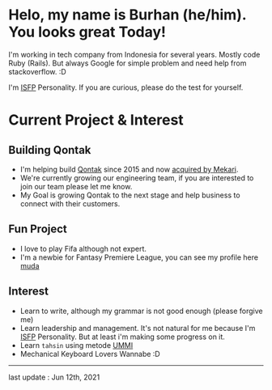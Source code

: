 # Helo, my name is Burhan (he/him). You looks great Today!

I'm working in tech company from Indonesia for several years.
Mostly code Ruby (Rails). But always Google for simple problem and need help from stackoverflow. :D

I'm [ISFP](https://www.16personalities.com/isfp-personality) Personality. If you are curious, please do the test for yourself.

# Current Project & Interest

## Building Qontak

- I'm helping build [Qontak](https://www.qontak.com) since 2015 and now [acquired by Mekari](https://e27.co/mekari-acquires-qontak-to-strengthen-its-end-to-end-offering-for-smes-in-indonesia-20210525/).
- We're currently growing our engineering team, if you are interested to join our team please let me know.
- My Goal is growing Qontak to the next stage and help business to connect with their customers.

## Fun Project

- I love to play Fifa although not expert.
- I'm a newbie for Fantasy Premiere League, you can see my profile here [muda](https://fantasy.premierleague.com/entry/3752509/event/38)

## Interest

- Learn to write, although my grammar is not good enough (please forgive me)
- Learn leadership and management. It's not natural for me because I'm [ISFP](https://www.16personalities.com/isfp-personality) Personality. But at least i'm making some progress on it.
- Learn `tahsin` using metode [UMMI](https://ummifoundation.org)
- Mechanical Keyboard Lovers Wannabe :D

---

last update : Jun 12th, 2021

